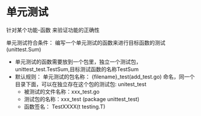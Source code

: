 # 单元测试

针对某个功能-函数 来验证功能的正确性

单元测试符合条件： 编写一个单元测试的函数来进行目标函数的测试(unittest.Sum)
+ 单元测试的函数需要放到一个包里，独立一个测试包，unittest_test.TestSum,目标测试函数的名称TestSum
+ 默认规则： 单元测试的包名称： {filename}_test(add_test.go) 命名，同一个目录下面，可以在独立存在这个包的测试包: unitest_test
    + 被测试的文件名称：xxx_test.go
    + 测试包的名称：xxx_test (package unittest_test)
    + 函数签名： TestXXXX(t testing.T)